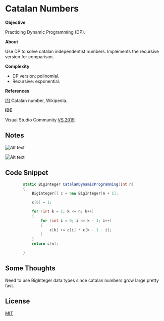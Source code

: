 ﻿# Catalan Numbers

__Objective__

Practicing Dynamic Programming (DP).

__About__

Use DP to solve catalan independentist numbers.
Implements the recursive version for comparison.

__Complexity__
* DP version: polinomial.
* Recursive: exponential.

__References__

[[1]](https://en.wikipedia.org/wiki/Catalan_number) Catalan number, Wikipedia.

__IDE__

Visual Studio Community [VS 2019](https://visualstudio.microsoft.com/es/vs/).


## Notes

![Alt text](/Recursive_approach.png?raw=true "Recursive approach")

![Alt text](/DP_approach.png?raw=true "DP approach")


## Code Snippet

```c#
        static BigInteger CatalanDynamicProgramming(int n)
        {
            BigInteger[] c = new BigInteger[n + 1];

            c[0] = 1;

            for (int k = 1; k <= n; k++)
            {
                for (int i = 0; i <= k - 1; i++)
                {
                    c[k] += c[i] * c[k - 1 - i];
                }
            }
            return c[n];

        }
```

## Some Thoughts
Need to use BigInteger data types since catalan numbers grow large pretty fast.

## License
[MIT](https://choosealicense.com/licenses/mit/)